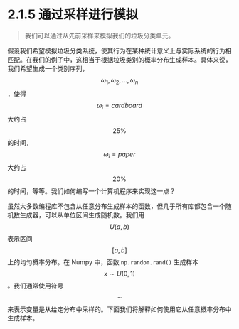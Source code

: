 # 2.1.5 通过采样进行模拟

> 我们可以通过从先前采样来模拟我们的垃圾分类单元。

假设我们希望模拟垃圾分类系统，使其行为在某种统计意义上与实际系统的行为相匹配。在我们的例子中，这相当于根据垃圾类别的概率分布生成样本。具体来说，我们希望生成一个类别序列，$$\omega_1,\omega_2,...,\omega_n$$，使得$$\omega_i=cardboard$$大约占 $$25\%$$的时间，$$\omega_i=paper$$大约占 $$20\%$$的时间，等等。我们如何编写一个计算机程序来实现这一点？

虽然大多数编程库不包含从任意分布生成样本的函数，但几乎所有库都包含一个随机数生成器，可以从单位区间生成随机数。我们用 $$U(a,b)$$ 表示区间 $$[a,b]$$ 上的均匀概率分布。在 Numpy 中，函数 `np.random.rand()` 生成样本 $$x\sim U(0,1)$$ 。我们通常使用符号 $$\sim$$来表示变量是从给定分布中采样的。下面我们将解释如何使用它从任意概率分布中生成样本。
